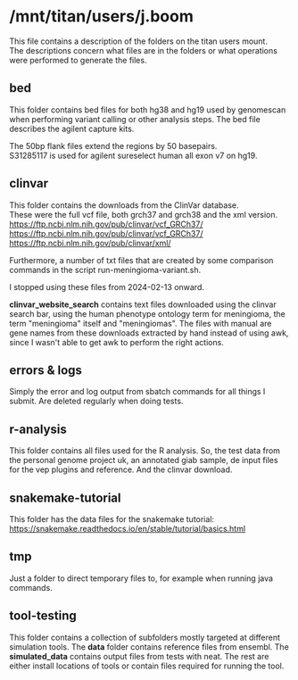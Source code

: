 # /mnt/titan/users/j.boom
This file contains a description of the folders on the titan users mount.  
The descriptions concern what files are in the folders or what operations were
performed to generate the files.

## bed
This folder contains bed files for both hg38 and hg19 used by
genomescan when performing variant calling or other analysis steps. The bed
file describes the agilent capture kits.

The 50bp flank files extend the regions by 50 basepairs.  
S31285117 is used for agilent sureselect human all exon v7 on hg19.

## clinvar
This folder contains the downloads from the ClinVar database.  
These were the full vcf file, both grch37 and grch38 and the xml version.  
https://ftp.ncbi.nlm.nih.gov/pub/clinvar/vcf_GRCh37/  
https://ftp.ncbi.nlm.nih.gov/pub/clinvar/vcf_GRCh37/  
https://ftp.ncbi.nlm.nih.gov/pub/clinvar/xml/

Furthermore, a number of txt files that are created by some comparison
commands in the script run-meningioma-variant.sh.

I stopped using these files from 2024-02-13 onward.

**clinvar_website_search** contains text files downloaded using the clinvar
search bar, using the human phenotype ontology term for meningioma, the term
"meningioma" itself and "meningiomas". The files with manual are gene names
from these downloads extracted by hand instead of using awk, since I wasn't able
to get awk to perform the right actions.

## errors & logs
Simply the error and log output from sbatch commands for all things I submit.
Are deleted regularly when doing tests.

## r-analysis
This folder contains all files used for the R analysis. So, the test data from
the personal genome project uk, an annotated giab sample, de input files for
the vep plugins and reference. And the clinvar download.

## snakemake-tutorial
This folder has the data files for the snakemake tutorial: 
https://snakemake.readthedocs.io/en/stable/tutorial/basics.html

## tmp
Just a folder to direct temporary files to, for example when running java
commands.

## tool-testing
This folder contains a collection of subfolders mostly targeted at different
simulation tools. The **data** folder contains reference files from ensembl.
The **simulated_data** contains output files from tests with neat. The rest are
either install locations of tools or contain files required for running the
tool.